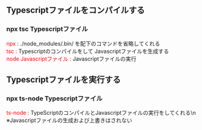 ## Typescriptファイルをコンパイルする
### npx tsc Typescriptファイル
<span style="color: red; ">npx :</span> ./node_modules/.bin/ を配下のコマンドを省略してくれる  
<span style="color: red; ">tsc :</span> Typescriptのコンパイルをして Javascriptファイルを生成する  
<span style="color: red; ">node Javascriptファイル :</span> Javascriptファイルの実行  

## Typescriptファイルを実行する
### npx ts-node Typescriptファイル
<span style="color: red; ">ts-node :</span> TypeScriptのコンパイルとJavascriptファイルの実行をしてくれる\n  
※Javascriptファイルの生成および上書きはされない  
